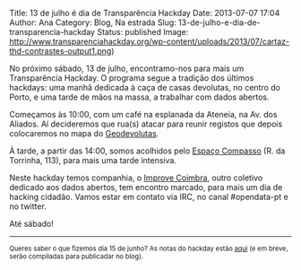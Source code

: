 Title: 13 de julho é dia de Transparência Hackday
Date: 2013-07-07 17:04
Author: Ana
Category: Blog, Na estrada
Slug: 13-de-julho-e-dia-de-transparencia-hackday
Status: published
Image: http://www.transparenciahackday.org/wp-content/uploads/2013/07/cartaz-thd-contrastes-output1.png)

No próximo sábado, 13 de julho, encontramo-nos para mais um Transparência Hackday. O programa segue a tradição dos últimos hackdays: uma manhã dedicada à caça de casas devolutas, no centro do Porto, e uma tarde de mãos na massa, a trabalhar com dados abertos.

Começamos às 10:00, com um café na esplanada da Ateneia, na Av. dos Aliados. Aí decideremos que rua(s) atacar para reunir registos que depois colocaremos no mapa do [Geodevolutas](http://geodevolutas.org).

À tarde, a partir das 14:00, somos acolhidos pelo [Espaço Compasso](http://espacocompasso.pt) (R. da Torrinha, 113), para mais uma tarde intensiva.

Neste hackday temos companhia, o [Improve Coimbra](http://checkthis.com/improve-coimbra), outro coletivo dedicado aos dados abertos, tem encontro marcado, para mais um dia de hacking cidadão. Vamos estar em contato via IRC, no canal \#opendata-pt e no twitter.

Até sábado!

------------------------------------------------------------------------

<small>Queres saber o que fizemos dia 15 de junho? As notas do hackday estão [aqui](http://piratepad.net/JMFcOOCOuc) (e em breve, serão compiladas para publicadar no blog).</small>
